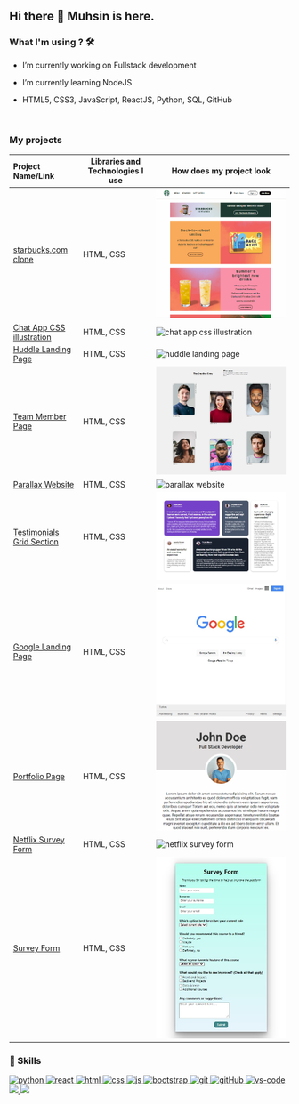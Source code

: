 ## Hi there 👋  Muhsin  is here. 

### What I'm using ? 🛠

- I’m currently working on Fullstack development

- I’m currently learning NodeJS  

- HTML5, CSS3, JavaScript, ReactJS, Python, SQL, GitHub

<br>


### My projects
  Project Name/Link       |Libraries and Technologies I use     |How does my project look  
:-------------------------|-------------------------|-------------------------
[starbucks.com clone](https://oz-mt.github.io/starbucks-clone/)| HTML, CSS |![starbucks.com clone](https://github.com/Oz-MT/starbucks-clone/blob/master/starbucks.com%20clone.gif)
[Chat App CSS illustration](https://oz-mt.github.io/chat-app-css-illustration/)| HTML, CSS |![chat app css illustration](https://github.com/Oz-MT/chat-app-css-illustration/blob/master/chat-app-css-illustration.jpg)
[Huddle Landing Page](https://oz-mt.github.io/huddle-landing-page/)| HTML, CSS |![huddle landing page](https://github.com/Oz-MT/huddle-landing-page/blob/master/huddle-landing-page.gif)
[Team Member Page](https://oz-mt.github.io/team-member/)| HTML, CSS |![team member page](https://github.com/Oz-MT/team-member/blob/master/views/desktop%20view.jpg)
[Parallax Website](https://oz-mt.github.io/parallax-website/)| HTML, CSS |![parallax website](https://github.com/Oz-MT/parallax-website/blob/master/parallax-website.gif)
[Testimonials Grid Section](https://oz-mt.github.io/testimanials-grid-section/)| HTML, CSS |![testimonials grid section](https://github.com/Oz-MT/testimanials-grid-section/blob/master/desktop%20sm%20view.jpg)
[Google Landing Page](https://oz-mt.github.io/google-landing-page/)| HTML, CSS |![google landing page](https://github.com/Oz-MT/google-landing-page/blob/master/google%20landing%20page%20clone%20.jpg)
[Portfolio Page](https://portfolio-page-two-chi.vercel.app/)| HTML, CSS |![portfolio page](https://github.com/Oz-MT/portfolio-page/blob/master/portfolio-page.gif)
[Netflix Survey Form](https://oz-mt.github.io/netflix_form/)| HTML, CSS |![netflix survey form](https://github.com/Oz-MT/netflix_form/blob/master/final-img/netflix-survey-small.jpg)
[Survey Form](https://survey-form-ivory.vercel.app/)| HTML, CSS |![survey form](https://github.com/Oz-MT/survey-form/blob/master/img/survey-form-img-small.jpg)



### 🚀 Skills
<p>
 <a href="#" target="_blank"> <img src="https://www.python.org/static/img/python-logo.png" alt="python" width="150"/> </a>  
 <a href="#" target="_blank"> <img src="https://cdn.icon-icons.com/icons2/2415/PNG/512/react_original_wordmark_logo_icon_146375.png" alt="react" width="50"/> </a> 
 <a href="#" target="_blank"> <img src="https://www.svgrepo.com/show/353884/html-5.svg" alt="html" height="50"/> </a> 
 <a href="#" target="_blank"> <img src="https://www.svgrepo.com/show/303263/css3-logo.svg" alt="css" height="50"/> </a> 
 <a href="#" target="_blank"> <img src="https://cdn.icon-icons.com/icons2/2108/PNG/512/javascript_icon_130900.png" alt="js" height="50"/> </a> 
 <a href="#" target="_blank"> <img src="https://cdn.icon-icons.com/icons2/2415/PNG/512/bootstrap_plain_wordmark_logo_icon_146620.png" alt="bootstrap" height="50"/> </a> 
 <a href="#" target="_blank"> <img src="https://www.vectorlogo.zone/logos/git-scm/git-scm-icon.svg" alt="git" height="50"/> </a> 
 <a href="#" target="_blank"> <img src="https://www.svgrepo.com/show/349375/github.svg" alt="gitHub" height="50"/> </a> 
 <a href="#" target="_blank"> <img src="https://www.pngitem.com/pimgs/m/80-800968_vscode-visual-studio-logo-png-transparent-png.png" alt="vs-code" height="50"/> </a> 
 <a href="#" target="_blank"> <img src="https://img.shields.io/badge/jira-1e90ff.svg?&style=for-the-badge&logo=jira&logoColor=white" height="40"/> </a>
 <a href="#" target="_blank"> <img src="https://www.svgrepo.com/show/354354/slack-icon.svg" height="45"/> </a>
</p>


